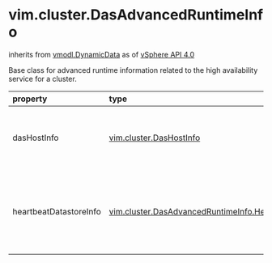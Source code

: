 vim.cluster.DasAdvancedRuntimeInfo
==================================
inherits from [vmodl.DynamicData](docs/vmodl.DynamicData.md)
as of [vSphere API 4.0](vim.version.md#vim.version.version5)


Base class for advanced runtime information related to the high   availability service for a cluster.

| property | type | optional | priv | desc |
|:---------|:-----|:---------|:-----|:-----|
| dasHostInfo | [vim.cluster.DasHostInfo](vim.cluster.DasHostInfo.md "vim.cluster.DasHostInfo") | true | None | The information pertaining to the HA agents on the hosts |
| heartbeatDatastoreInfo | [vim.cluster.DasAdvancedRuntimeInfo.HeartbeatDatastoreInfo](vim.cluster.DasAdvancedRuntimeInfo.HeartbeatDatastoreInfo.md "vim.cluster.DasAdvancedRuntimeInfo.HeartbeatDatastoreInfo") | true | None | The map of a datastore to the set of hosts that are using  the datastore for storage heartbeating. |


